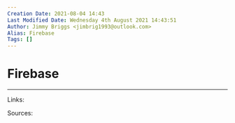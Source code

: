 ```yaml
---
Creation Date: 2021-08-04 14:43
Last Modified Date: Wednesday 4th August 2021 14:43:51
Author: Jimmy Briggs <jimbrig1993@outlook.com>
Alias: Firebase
Tags: []
---
```


# Firebase

***

Links: 

Sources:

